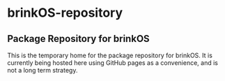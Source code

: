 # brinkOS-repository

## Package Repository for brinkOS
This is the temporary home for the package repository for brinkOS. It is
currently being hosted here using GitHub pages as a convenience, and is not
a long term strategy.
